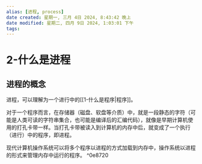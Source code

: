 ```yaml
---
alias: [进程, process]
date created: 星期一, 三月 4日 2024, 8:43:42 晚上
date modified: 星期二, 四月 9日 2024, 1:03:01 下午
tags: 
---
```


# 2-什么是进程

## 进程的概念

进程，可以理解为一个进行中的[[1-什么是程序|程序]]。

对于一个程序而言，在存储器（磁盘、软盘等介质）中，就是一段静态的字符（可能是人类可读的字符串集合，也可能是编译后的汇编代码），就像是早期计算机使用的打孔卡带一样。当打孔卡带被读入到计算机的内存中后，就变成了一个执行（进行）中的程序，即进程。

现代计算机操作系统可以将多个程序以进程的方式加载到内存中，操作系统以进程的形式来管理内存中运行的程序。 ^0e8720
